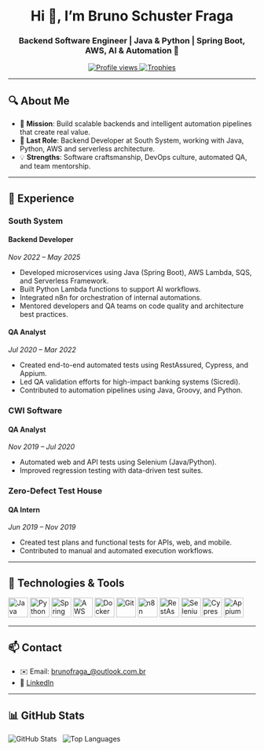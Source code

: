 <h1 align="center">Hi 👋, I’m Bruno Schuster Fraga</h1>
<h3 align="center">Backend Software Engineer | Java & Python | Spring Boot, AWS, AI & Automation 🚀</h3>

<p align="center">
  <a href="https://komarev.com/ghpvc/?username=bsfraga&label=Profile%20views&color=0e75b6&style=flat">
    <img src="https://komarev.com/ghpvc/?username=bsfraga&label=Profile%20views&color=0e75b6&style=flat" alt="Profile views"/>
  </a>
  <a href="https://github-profile-trophy.vercel.app/?username=bsfraga&theme=radical">
    <img src="https://github-profile-trophy.vercel.app/?username=bsfraga&theme=radical" alt="Trophies"/>
  </a>
</p>

---

## 🔍 About Me

- 🎯 **Mission**: Build scalable backends and intelligent automation pipelines that create real value.
- 💼 **Last Role**: Backend Developer at South System, working with Java, Python, AWS and serverless architecture.
- 💡 **Strengths**: Software craftsmanship, DevOps culture, automated QA, and team mentorship.

---

## 💼 Experience

### South System  
#### Backend Developer  
_Nov 2022 – May 2025_  
- Developed microservices using Java (Spring Boot), AWS Lambda, SQS, and Serverless Framework.
- Built Python Lambda functions to support AI workflows.
- Integrated n8n for orchestration of internal automations.
- Mentored developers and QA teams on code quality and architecture best practices.

#### QA Analyst  
_Jul 2020 – Mar 2022_  
- Created end-to-end automated tests using RestAssured, Cypress, and Appium.
- Led QA validation efforts for high-impact banking systems (Sicredi).
- Contributed to automation pipelines using Java, Groovy, and Python.

### CWI Software  
#### QA Analyst  
_Nov 2019 – Jul 2020_  
- Automated web and API tests using Selenium (Java/Python).
- Improved regression testing with data-driven test suites.

### Zero-Defect Test House  
#### QA Intern  
_Jun 2019 – Nov 2019_  
- Created test plans and functional tests for APIs, web, and mobile.
- Contributed to manual and automated execution workflows.

---

## 🧰 Technologies & Tools

<p align="left">
  <img src="https://cdn.jsdelivr.net/gh/devicons/devicon/icons/java/java-original.svg" alt="Java" width="40" height="40"/>
  <img src="https://cdn.jsdelivr.net/gh/devicons/devicon/icons/python/python-original.svg" alt="Python" width="40" height="40"/>
  <img src="https://cdn.jsdelivr.net/gh/devicons/devicon/icons/spring/spring-original.svg" alt="Spring Boot" width="40" height="40"/>
  <img src="https://cdn.jsdelivr.net/gh/devicons/devicon/icons/aws/aws-original.svg" alt="AWS" width="40" height="40"/>
  <img src="https://cdn.jsdelivr.net/gh/devicons/devicon/icons/docker/docker-original.svg" alt="Docker" width="40" height="40"/>
  <img src="https://cdn.jsdelivr.net/gh/devicons/devicon/icons/git/git-original.svg" alt="Git" width="40" height="40"/>
  <img src="https://cdn.jsdelivr.net/gh/simple-icons/simple-icons/icons/n8n.svg" alt="n8n" width="40" height="40"/>
  <img src="https://cdn.jsdelivr.net/gh/simple-icons/simple-icons/icons/restassured.svg" alt="RestAssured" width="40" height="40"/>
  <img src="https://cdn.jsdelivr.net/gh/simple-icons/simple-icons/icons/selenium.svg" alt="Selenium" width="40" height="40"/>
  <img src="https://cdn.jsdelivr.net/gh/simple-icons/simple-icons/icons/cypress.svg" alt="Cypress" width="40" height="40"/>
  <img src="https://cdn.jsdelivr.net/gh/simple-icons/simple-icons/icons/appium.svg" alt="Appium" width="40" height="40"/>
</p>

---

## 📫 Contact

- ✉️ Email: brunofraga_@outlook.com.br  
- 🔗 [LinkedIn](https://www.linkedin.com/in/bruno-s-fraga)  

---

## 📊 GitHub Stats

<p align="left">
  <img src="https://github-readme-stats.vercel.app/api?username=bsfraga&show_icons=true&locale=en" alt="GitHub Stats"/>
  &nbsp;
  <img src="https://github-readme-stats.vercel.app/api/top-langs/?username=bsfraga&layout=compact&locale=en" alt="Top Languages"/>
</p>
